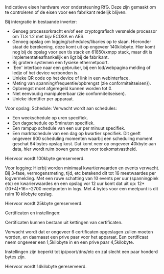 Indicatieve eisen hardware voor ondersteuning RfG.
Deze zijn gemaakt om te controleren of de eisen voor een fabrikant redelijk blijven.


Bij intergratie in bestaande inverter:
- Genoeg processorkracht en/of een cryptografisch versnelde processor om TLS 1.2 met bijv ECDSA en AES.
- Genoeg opslag om logging/schedules/libaries op te slaan.
Hieronder staat de berekening, deze komt uit op ongeveer 140kilobyte.
Hier komt nog bij de opslag voor een tls stack en 61850/xmpp stack, maar dit is implementatieafhankelijk en ligt bij de fabrikant.
- Bij grotere systemen een fysieke ethernetpoort.
- 'Een' interface naar een gebruiker, bij een lcd/webpagina melding of ledje of het device verbonden is.
- Unieke QR code op het device of link in een webinterface.
- Meting van spanning/frequentie/opbrengst (zie conformiteitseisen}).
- Opbrengst moet afgeregeld kunnen worden tot 0.
- Niet eenvoudig manipuleerbaar (zie conformiteitseisen).
- Unieke identifier per apparaat.




Voor opslag:
Schedule:
Verwacht wordt aan schedules:
- Een weekschedule op uren specifiek.
- Een dagschedule op 5minuten specifiek.
- Een rampup schedule van een uur per minuut specifiek.
- Een marktschedule van een dag op kwartier specifiek.
Dit geeft ongeveer 600 scheduling momenten waarbij een scheduling moment geschat 64 bytes opslag kost.
Dat komt neer op ongeveer 40kbyte aan data, hier wordt ruim boven genomen voor toekomstvastheid.

Hiervoor wordt 100kbyte gereserveerd.

Voor logging:
Hierbij worden minimaal kwartierwaarden en events verwacht.
Bij 3-fase, vermogensmeting, tijd, etc betekend dit tot 16 meetwaardes per logvermelding.
Met een ruwe schatting van 10 events per uur (spanningpiek etc) en kwarierwaardes en een opslag vor 12 uur komt dat uit op:
12*(10+4)*16=~2700 meetpunten in logs.
Met 4 bytes voor een meetpunt is dit ruim 10 kilobyte opslag.

Hiervoor wordt 25kbyte gereserveerd.

Certificaten en instellingen:

Certificaten kunnen bestaan uit kettingen van certificaten.

Verwacht wordt dat er ongeveer 6 certificaten opgeslagen zullen moeten worden, en daarnaast een prive paar voor het apparaat.
Een certificaat neem ongeveer een 1,5kilobyte in en een prive paar 4,5kilobyte.

Instellingen zijn beperkt tot ip/poort/dns/etc en zal slecht een paar honderd bytes zijn.

Hiervoor wordt 14kilobyte gereserveerd.
